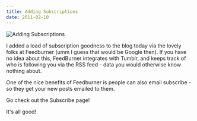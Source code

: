 ```yaml
---
title: Adding Subscriptions
date: 2011-02-10
---
```


![Adding Subscriptions](https://source.unsplash.com/Pll7AP6NFpY/1600x900)

I added a load of subscription goodness to the blog today via the lovely folks at Feedburner (umm I guess that would be Google then). If you have no idea about this, FeedBurner integrates with Tumblr, and keeps track of who is following you via the RSS feed - data you would otherwise know nothing about.

One of the nice benefits of Feedburner is people can also email subscribe - so they get your new posts emailed to them.

Go check out the Subscribe page!

It's all good!